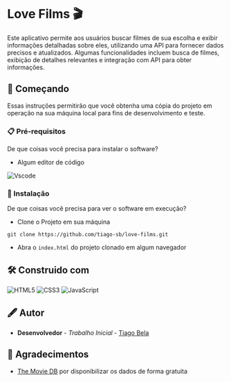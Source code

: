 # Love Films 🎬
Este aplicativo permite aos usuários buscar filmes de sua escolha e exibir informações detalhadas sobre eles, utilizando uma API para fornecer dados precisos e atualizados. Algumas funcionalidades incluem busca de filmes, exibição de detalhes relevantes e integração com API para obter informações.

 ## 🚀 Começando
Essas instruções permitirão que você obtenha uma cópia do projeto em operação na sua máquina local para fins de desenvolvimento e teste.
### 📋 Pré-requisitos
De que coisas você precisa para instalar o software?
- Algum editor de código
  
![Vscode](https://img.shields.io/badge/Vscode-000?style=for-the-badge&logo=visual-studio-code&logoColor=white)

### 🔧 Instalação
De que coisas você precisa para ver o software em execução?
- Clone o Projeto em sua máquina
````
git clone https://github.com/tiago-sb/love-films.git
````
- Abra o `index.html` do projeto clonado em algum navegador

## 🛠 Construido com
![HTML5](https://img.shields.io/badge/HTML5-000?style=for-the-badge&logo=html5&logoColor=white)
![CSS3](https://img.shields.io/badge/CSS3-000?style=for-the-badge&logo=css3&logoColor=white)
![JavaScript](https://img.shields.io/badge/JavaScript-000?style=for-the-badge&logo=javascript&logoColor=white)

## 🖋 Autor
- **Desenvolvedor** - *Trabalho Inicial* - [Tiago Bela](https://github.com/tiago-sb)

## 🎁 Agradecimentos
- [The Movie DB](https://www.themoviedb.org/?language=pt-BR) por disponibilizar os dados de forma gratuita